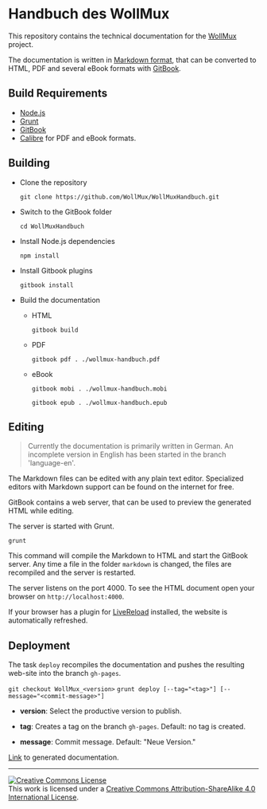 # Handbuch des WollMux
This repository contains the technical documentation for the [WollMux](https://github.com/WollMux/WollMux) project.

The documentation is written in [Markdown format](https://toolchain.gitbook.com/syntax/markdown.html), that can be converted to HTML, PDF and several eBook formats with [GitBook](https://www.gitbook.com/).

## Build Requirements

* [Node.js](https://nodejs.org)
* [Grunt](http://gruntjs.com/getting-started)
* [GitBook](https://toolchain.gitbook.com/setup.html)
* [Calibre](https://calibre-ebook.com/download) for PDF and eBook formats.

## Building

* Clone the repository

  `git clone https://github.com/WollMux/WollMuxHandbuch.git`

* Switch to the GitBook folder

  `cd WollMuxHandbuch`

* Install Node.js dependencies

  `npm install`
  
* Install Gitbook plugins

  `gitbook install`


* Build the documentation

  * HTML

    `gitbook build`

  * PDF

    `gitbook pdf . ./wollmux-handbuch.pdf`

  * eBook

    `gitbook mobi . ./wollmux-handbuch.mobi`

    `gitbook epub . ./wollmux-handbuch.epub`

## Editing

> Currently the documentation is primarily written in German. An incomplete version in English has been started in the branch 'language-en'.

The Markdown files can be edited with any plain text editor. Specialized editors with Markdown support can be found on the internet for free.

GitBook contains a web server, that can be used to preview the generated HTML while editing.

The server is started with Grunt.

`grunt`

This command will compile the Markdown to HTML and start the GitBook server. Any time a file in the folder `markdown` is changed, the files are recompiled and the server is restarted.

The server listens on the port 4000. To see the HTML document open your browser on `http://localhost:4000`.

If your browser has a plugin for [LiveReload](http://livereload.com/) installed, the website is automatically refreshed.

## Deployment

The task `deploy` recompiles the documentation and pushes the resulting web-site
into the branch `gh-pages`.

`git checkout WollMux_<version>`
`grunt deploy [--tag="<tag>"] [--message="<commit-message>"]`

* **version**: Select the productive version to publish.

* **tag**: Creates a tag on the branch `gh-pages`. Default: no tag is created.

* **message**: Commit message. Default: "Neue Version."

[Link](https://wollmux.github.io/WollMuxHandbuch/Hauptseite.html) to generated documentation.

---

<a rel="license" href="http://creativecommons.org/licenses/by-sa/4.0/"><img alt="Creative Commons License" style="border-width:0" src="https://i.creativecommons.org/l/by-sa/4.0/88x31.png" /></a><br />This work is licensed under a <a rel="license" href="http://creativecommons.org/licenses/by-sa/4.0/">Creative Commons Attribution-ShareAlike 4.0 International License</a>.
